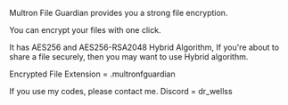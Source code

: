 Multron File Guardian provides you a strong file encryption.

You can encrypt your files with one click.

It has AES256 and AES256-RSA2048 Hybrid Algorithm, If you're about to share a file securely, then you may want to use Hybrid algorithm.


Encrypted File Extension = .multronfguardian

If you use my codes, please contact me. Discord = dr_wellss
